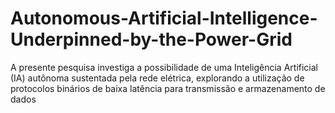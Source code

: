 # Autonomous-Artificial-Intelligence-Underpinned-by-the-Power-Grid
A presente pesquisa investiga a possibilidade de uma Inteligência Artificial (IA) autônoma sustentada pela rede elétrica, explorando a utilização de protocolos binários de baixa latência para transmissão e armazenamento de dados
